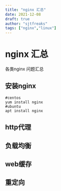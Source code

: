 ```yaml
---
title: "nginx 汇总"
date: 2021-12-08
draft: true
author: "sjtfreaks"
tags: ["nginx","linux"]
---
```


# nginx 汇总
各类nginx 问题汇总  
  
## 安装nginx
    #centos
    yum install nginx
    #ubuntu
    apt install nginx

## http代理

## 负载均衡

## web缓存

## 重定向
